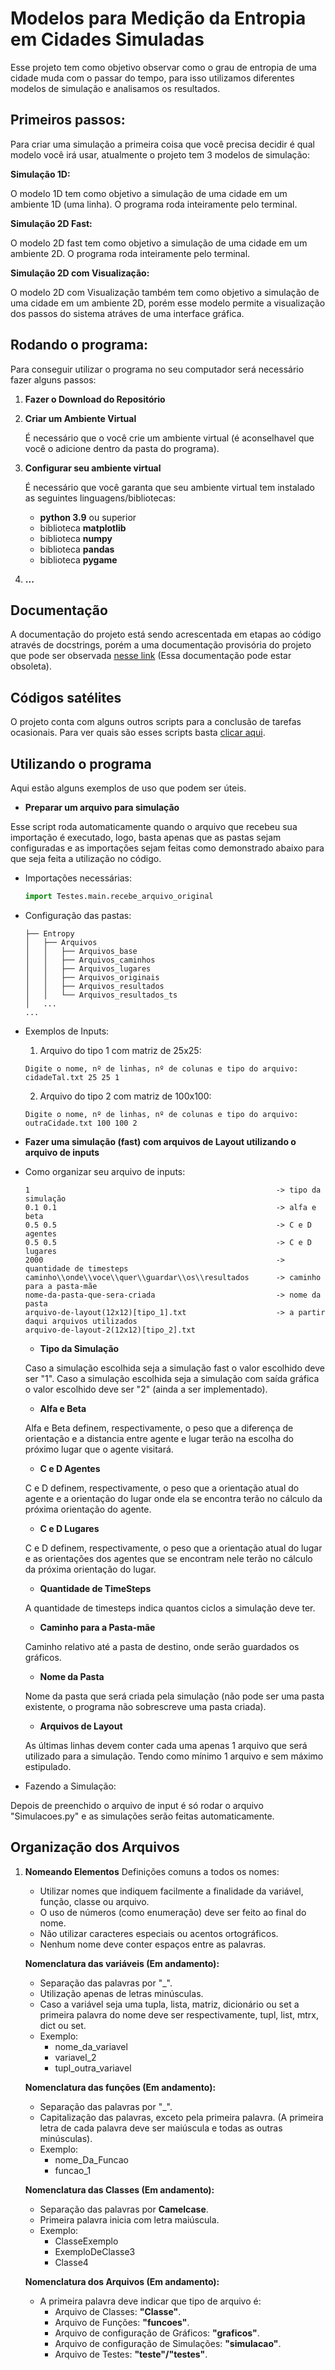 # Modelos para Medição da Entropia em Cidades Simuladas
Esse projeto tem como objetivo observar como o grau de entropia de uma cidade muda com o passar do tempo, para isso utilizamos diferentes modelos de simulação e analisamos os resultados.

## **Primeiros passos:**

Para criar uma simulação a primeira coisa que você precisa decidir é qual modelo você irá usar, atualmente o projeto tem 3 modelos de simulação:

**Simulação 1D:**

O modelo 1D tem como objetivo a simulação de uma cidade em um ambiente 1D (uma linha). O programa roda inteiramente pelo terminal.

**Simulação 2D Fast:**

O modelo 2D fast tem como objetivo a simulação de uma cidade em um ambiente 2D. O programa roda inteiramente pelo terminal.

**Simulação 2D com Visualização:**

O modelo 2D com Visualização também tem como objetivo a simulação de uma cidade em um ambiente 2D, porém esse modelo permite a visualização dos passos do sistema atráves de uma interface gráfica.

## **Rodando o programa:**
Para conseguir utilizar o programa no seu computador será necessário fazer alguns passos:

1. **Fazer o Download do Repositório**

2. **Criar um Ambiente Virtual**

    É necessário que o você crie um ambiente virtual (é aconselhavel que você o adicione dentro da pasta do programa).

3. **Configurar seu ambiente virtual**

    É necessário que você garanta que seu ambiente virtual tem instalado as seguintes linguagens/bibliotecas:
    - **python 3.9** ou superior
    - biblioteca **matplotlib**
    - biblioteca **numpy**
    - biblioteca **pandas**
    - biblioteca **pygame**

4. **...**

## **Documentação**
A documentação do projeto está sendo acrescentada em etapas ao código através de docstrings, porém a uma documentação provisória do projeto que pode ser observada [nesse link](Documentation.md) (Essa documentação pode estar obsoleta).

## **Códigos satélites**
O projeto conta com alguns outros scripts para a conclusão de tarefas ocasionais. Para ver quais são esses scripts basta [clicar aqui](https://github.com/filhaDeHades/satellite-code-entropy).

## **Utilizando o programa**
Aqui estão alguns exemplos de uso que podem ser úteis.

- **Preparar um arquivo para simulação**

Esse script roda automaticamente quando o arquivo que recebeu sua importação
é executado, logo, basta apenas que as pastas sejam configuradas e as importações sejam feitas como demonstrado abaixo para que seja feita a utilização no código.

- Importações necessárias:
    ```python
    import Testes.main.recebe_arquivo_original
    ```
- Configuração das pastas:

    ```
    ├── Entropy
    │   ├── Arquivos
    │   │   ├── Arquivos_base
    │   │   ├── Arquivos_caminhos
    │   │   ├── Arquivos_lugares
    │   │   ├── Arquivos_originais
    │   │   ├── Arquivos_resultados
    │   │   └── Arquivos_resultados_ts
    │   ...
    ...
    ```
- Exemplos de Inputs:

    1. Arquivo do tipo 1 com matriz de 25x25:
    ```
    Digite o nome, nº de linhas, nº de colunas e tipo do arquivo:
    cidadeTal.txt 25 25 1
    ```
    2. Arquivo do tipo 2 com matriz de 100x100:
    ```
    Digite o nome, nº de linhas, nº de colunas e tipo do arquivo:
    outraCidade.txt 100 100 2
    ```

- **Fazer uma simulação (fast) com arquivos de Layout utilizando o arquivo de inputs**

- Como organizar seu arquivo de inputs:

    ```
    1                                                       -> tipo da simulação
    0.1 0.1                                                 -> alfa e beta
    0.5 0.5                                                 -> C e D agentes
    0.5 0.5                                                 -> C e D lugares
    2000                                                    -> quantidade de timesteps
    caminho\\onde\\voce\\quer\\guardar\\os\\resultados      -> caminho para a pasta-mãe
    nome-da-pasta-que-sera-criada                           -> nome da pasta
    arquivo-de-layout(12x12)[tipo_1].txt                    -> a partir daqui arquivos utilizados
    arquivo-de-layout-2(12x12)[tipo_2].txt
    ```

    * **Tipo da Simulação**

    Caso a simulação escolhida seja a simulação fast o valor escolhido deve ser "1".
    Caso a simulação escolhida seja a simulação com saída gráfica o valor escolhido deve ser "2" (ainda a ser implementado).

    * **Alfa e Beta**

    Alfa e Beta definem, respectivamente, o peso que a diferença de orientação e a distancia entre agente e lugar terão na escolha do próximo lugar que o agente visitará.

    * **C e D Agentes**

    C e D definem, respectivamente, o peso que a orientação atual do agente e a orientação do lugar onde ela se encontra terão no cálculo da próxima orientação do agente.

    * **C e D Lugares**

    C e D definem, respectivamente, o peso que a orientação atual do lugar e as orientações dos agentes que se encontram nele terão no cálculo da próxima orientação do lugar.

    * **Quantidade de TimeSteps**

    A quantidade de timesteps indica quantos ciclos a simulação deve ter.

    * **Caminho para a Pasta-mãe**

    Caminho relativo até a pasta de destino, onde serão guardados os gráficos.

    * **Nome da Pasta**

    Nome da pasta que será criada pela simulação (não pode ser uma pasta existente, o programa não sobrescreve uma pasta criada).

    * **Arquivos de Layout**

    As últimas linhas devem conter cada uma apenas 1 arquivo que será utilizado para a simulação. Tendo como mínimo 1 arquivo e sem máximo estipulado.

- Fazendo a Simulação:

Depois de preenchido o arquivo de input é só rodar o arquivo "Simulacoes.py" e as simulações serão feitas automaticamente.


## **Organização dos Arquivos**

1. **Nomeando Elementos**
    Definições comuns a todos os nomes:
    * Utilizar nomes que indiquem facilmente a finalidade da variável, função, classe ou arquivo.
    * O uso de números (como enumeração) deve ser feito ao final do nome.
    * Não utilizar caracteres especiais ou acentos ortográficos.
    * Nenhum nome deve conter espaços entre as palavras.

    **Nomenclatura das variáveis (Em andamento):**
    - Separação das palavras por "_".
    - Utilização apenas de letras minúsculas.
    - Caso a variável seja uma tupla, lista, matriz, dicionário ou set a primeira palavra do nome deve ser respectivamente, tupl, list, mtrx, dict ou set.
    - Exemplo:
        - nome_da_variavel
        - variavel_2
        - tupl_outra_variavel

    **Nomenclatura das funções (Em andamento):**
    - Separação das palavras por "_".
    - Capitalização das palavras, exceto pela primeira palavra. (A primeira letra de cada palavra deve ser maiúscula e todas as outras minúsculas).
    - Exemplo:
        - nome_Da_Funcao
        - funcao_1

    **Nomenclatura das Classes (Em andamento):**
    - Separação das palavras por **Camelcase**.
    - Primeira palavra inicia com letra maiúscula.
    - Exemplo:
        - ClasseExemplo
        - ExemploDeClasse3
        - Classe4

    **Nomenclatura dos Arquivos (Em andamento):**
    - A primeira palavra deve indicar que tipo de arquivo é:
        - Arquivo de Classes: **"Classe"**.
        - Arquivo de Funções: **"funcoes"**.
        - Arquivo de configuração de Gráficos: **"graficos"**.
        - Arquivo de configuração de Simulações: **"simulacao"**.
        - Arquivo de Testes: **"teste"/"testes"**.
        
        